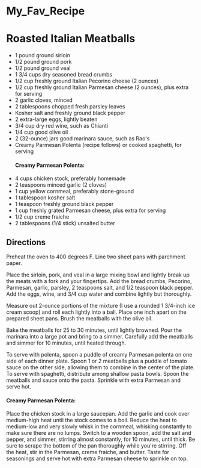 # My_Fav_Recipe
<!DOCTYPE html> 
<html>
  <head>
    <title>Roasted Italian Meatballs</title>
  </head>
  <body>
    <h1>Roasted Italian Meatballs</h1>
    <ul>
      <li>1 pound ground sirloin</li>
      <li>1/2 pound ground pork</li>
      <li>1/2 pound ground veal</li>
      <li>1 3/4 cups dry seasoned bread crumbs</li>
      <li>1/2 cup freshly ground Italian Pecorino cheese (2 ounces)</li>
      <li>1/2 cup freshly ground Italian Parmesan cheese (2 ounces), plus extra for serving</li>
      <li>2 garlic cloves, minced</li>
      <li>2 tablespoons chopped fresh parsley leaves</li>
      <li>Kosher salt and freshly ground black pepper</li>
      <li>2 extra-large eggs, lightly beaten</li>
      <li>3/4 cup dry red wine, such as Chianti</li>
      <li>1/4 cup good olive oil</li>
      <li>2 (32-ounce) jars good marinara sauce, such as Rao's</li>
      <li>Creamy Parmesan Polenta (recipe follows) or cooked spaghetti, for serving</li>
      <h4>Creamy Parmesan Polenta:</h4>
      <li>4 cups chicken stock, preferably homemade</li>
      <li>2 teaspoons minced garlic (2 cloves)</li>
      <li>1 cup yellow cornmeal, preferably stone-ground</li>
      <li>1 tablespoon kosher salt</li>
      <li>1 teaspoon freshly ground black pepper</li>
      <li>1 cup freshly grated Parmesan cheese, plus extra for serving</li>
      <li>1/2 cup creme fraiche</li>
      <li>2 tablespoons (1/4 stick) unsalted butter</li>
    </ul>
    <h2>Directions</h2>
<p>Preheat the oven to 400 degrees F. Line two sheet pans with parchment paper.</p>
<p>Place the sirloin, pork, and veal in a large mixing bowl and lightly break up the meats with a fork and your fingertips. Add the bread crumbs, Pecorino, Parmesan, garlic, parsley, 2 teaspoons salt, and 1/2 teaspoon black pepper. Add the eggs, wine, and 3/4 cup water and combine lightly but thoroughly.</p>
<p>Measure out 2-ounce portions of the mixture (I use a rounded 1 3/4-inch ice cream scoop) and roll each lightly into a ball. Place one inch apart on the prepared sheet pans. Brush the meatballs with the olive oil.</p>
<p>Bake the meatballs for 25 to 30 minutes, until lightly browned. Pour the marinara into a large pot and bring to a simmer. Carefully add the meatballs and simmer for 10 minutes, until heated through.</p>
<p>To serve with polenta, spoon a puddle of creamy Parmesan polenta on one side of each dinner plate. Spoon 1 or 2 meatballs plus a puddle of tomato sauce on the other side, allowing them to combine in the center of the plate. To serve with spaghetti, distribute among shallow pasta bowls. Spoon the meatballs and sauce onto the pasta. Sprinkle with extra Parmesan and serve hot.</p>
<h4>Creamy Parmesan Polenta:</h4>
<p>Place the chicken stock in a large saucepan. Add the garlic and cook over medium-high heat until the stock comes to a boil. Reduce the heat to medium-low and very slowly whisk in the cornmeal, whisking constantly to make sure there are no lumps. Switch to a wooden spoon, add the salt and pepper, and simmer, stirring almost constantly, for 10 minutes, until thick. Be sure to scrape the bottom of the pan thoroughly while you're stirring. Off the heat, stir in the Parmesan, creme fraiche, and butter. Taste for seasonings and serve hot with extra Parmesan cheese to sprinkle on top.</p>
  </body>
</html>
